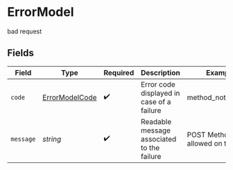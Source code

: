 # ErrorModel

bad request


## Fields

| Field                                                   | Type                                                    | Required                                                | Description                                             | Example                                                 |
| ------------------------------------------------------- | ------------------------------------------------------- | ------------------------------------------------------- | ------------------------------------------------------- | ------------------------------------------------------- |
| `code`                                                  | [ErrorModelCode](../../models/shared/errormodelcode.md) | :heavy_check_mark:                                      | Error code displayed in case of a failure               | method_not_allowed                                      |
| `message`                                               | *string*                                                | :heavy_check_mark:                                      | Readable message associated to the failure              | POST Method is not allowed on this path                 |